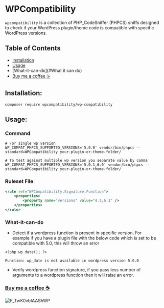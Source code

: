 # WPCompatibility

`wpcompatibility` is a collection of PHP_CodeSniffer (PHPCS) sniffs designed to check if your WordPress plugin/theme code is compatible with specific WordPress versions.

## Table of Contents

- [Installation](#installation)
- [Usage](#usage)
- [What-it-can-do](#What it can do)
- [Buy me a coffee ☕](https://buymeacoffee.com/naveen17797)

## Installation:
```shell
composer require wpcompatibility/wp-compatibility 
```

## Usage:

### Command
```shell
# For single wp version
WP_COMPAT_PHPCS_SUPPORTED_VERSIONS='5.0.0' vendor/bin/phpcs --standard=WPCompatibility your-plugin-or-theme-folder/

# To test against multiple wp version you separate value by comma
WP_COMPAT_PHPCS_SUPPORTED_VERSIONS='5.0.1,6.0' vendor/bin/phpcs --standard=WPCompatibility your-plugin-or-theme-folder/
```

### Ruleset File
```xml
<rule ref="WPCompatibility.Signature.Function">
    <properties>
        <property name="versions" value="4.3,6.1" />
    </properties>
</rule>
```
### What-it-can-do
- Detect if a wordpress function is present in specific version. For example if you
have a plugin file with the below code which is set to be compatible with 5.0, this will
throw an error
```injectablephp
<?php wp_date(); ?>
```
```injectablephp
Function: wp_date is not available in wordpress version 5.0.0
```
- Verify wordpress function signature, if you pass less number of arguments to a wordpress function then it will raise an error.


### [Buy me a coffee ☕](https://buymeacoffee.com/naveen17797)
![F_TwK0vbIAAShWP](https://github.com/WPCompatibility/WPCompatibility/assets/18109258/abeffd2c-0440-4774-a80d-70075a192820)